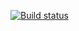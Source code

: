 [![Build status](https://ci.appveyor.com/api/projects/status/vncvyx3y75v7mg9k?svg=true)](https://ci.appveyor.com/project/ns-morozova/moving-object)